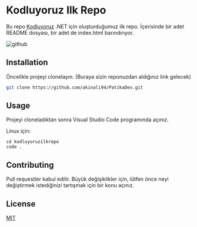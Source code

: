 # Kodluyoruz Ilk Repo

Bu repo [Kodluyoruz](https://www.kodluyoruz.org) .NET için oluşturduğumuz ilk repo. İçerisinde bir adet README dosyası, bir adet de index.html barındırıyor.

![github](imagefirst.png)

## Installation

Öncelikle projeyi clonelayın. (Buraya sizin reponuzdan aldığınız link gelecek)

```bash
git clone https://github.com/akinali94/PatikaDev.git

```

## Usage

Projeyi cloneladıktan sonra Visual Studio Code programında açınız.

Linux için:
```linux
cd kodluyoruzilkrepo
code .
```

## Contributing
Pull requestler kabul edilir. Büyük değişiklikler için, lütfen önce neyi değiştirmek istediğinizi tartışmak için bir konu açınız.


## License
[MIT](https://choosealicense.com/licenses/mit/)